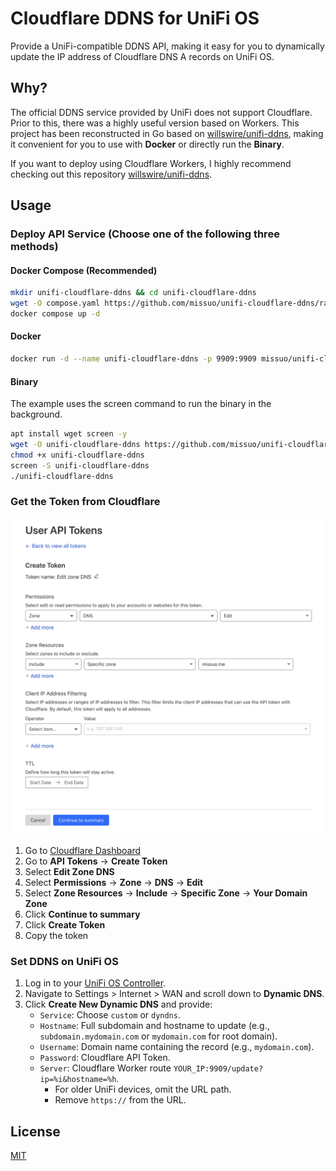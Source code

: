 # Cloudflare DDNS for UniFi OS

Provide a UniFi-compatible DDNS API, making it easy for you to dynamically update the IP address of Cloudflare DNS A records on UniFi OS.

## Why?

The official DDNS service provided by UniFi does not support Cloudflare. Prior to this, there was a highly useful version based on Workers. This project has been reconstructed in Go based on [willswire/unifi-ddns](https://github.com/willswire/unifi-ddns), making it convenient for you to use with **Docker** or directly run the **Binary**. 

If you want to deploy using Cloudflare Workers, I highly recommend checking out this repository [willswire/unifi-ddns](https://github.com/willswire/unifi-ddns).

## Usage

### Deploy API Service (Choose one of the following three methods)

#### Docker Compose (Recommended)

```bash
mkdir unifi-cloudflare-ddns && cd unifi-cloudflare-ddns
wget -O compose.yaml https://github.com/missuo/unifi-cloudflare-ddns/raw/main/compose.yaml
docker compose up -d
```

#### Docker

```bash
docker run -d --name unifi-cloudflare-ddns -p 9909:9909 missuo/unifi-cloudflare-ddns
```
#### Binary

The example uses the screen command to run the binary in the background.

```bash
apt install wget screen -y
wget -O unifi-cloudflare-ddns https://github.com/missuo/unifi-cloudflare-ddns/raw/main/unifi-cloudflare-ddns
chmod +x unifi-cloudflare-ddns
screen -S unifi-cloudflare-ddns
./unifi-cloudflare-ddns
```

### Get the Token from Cloudflare

![Cloudflare API Token](./screenshot/cloudflare-token.png)

1. Go to [Cloudflare Dashboard](https://dash.cloudflare.com)
2. Go to **API Tokens** -> **Create Token**
3. Select **Edit Zone DNS**
4. Select **Permissions** -> **Zone** -> **DNS** -> **Edit**
4. Select **Zone Resources** -> **Include** -> **Specific Zone** -> **Your Domain Zone**
6. Click **Continue to summary**
7. Click **Create Token**
8. Copy the token

### Set DDNS on UniFi OS

1. Log in to your [UniFi OS Controller](https://unifi.ui.com/).
2. Navigate to Settings > Internet > WAN and scroll down to **Dynamic DNS**.
3. Click **Create New Dynamic DNS** and provide:
   - `Service`: Choose `custom` or `dyndns`.
   - `Hostname`: Full subdomain and hostname to update (e.g., `subdomain.mydomain.com` or `mydomain.com` for root domain).
   - `Username`: Domain name containing the record (e.g., `mydomain.com`).
   - `Password`: Cloudflare API Token.
   - `Server`: Cloudflare Worker route `YOUR_IP:9909/update?ip=%i&hostname=%h`.
     - For older UniFi devices, omit the URL path.
     - Remove `https://` from the URL.


## License

[MIT](./LICENSE)